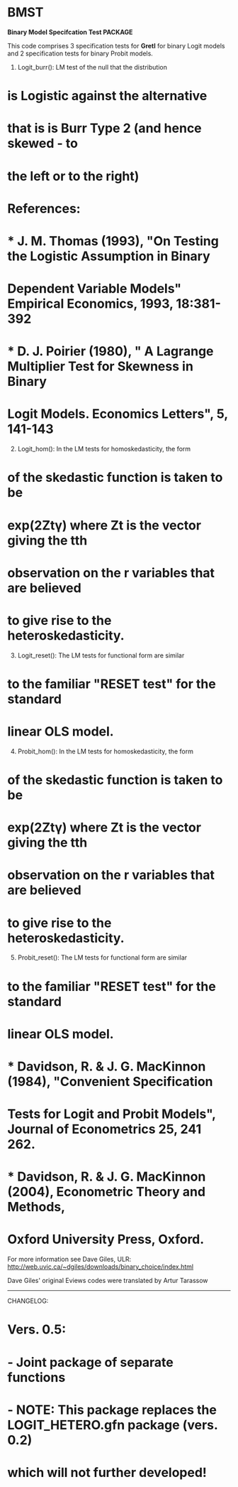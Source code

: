 # BMST
 **Binary Model Specifcation Test PACKAGE**

   This code comprises 3 specification tests for **Gretl** for binary Logit models
   and 2 specification tests for binary Probit models.

   1) Logit_burr(): LM test of the null that the distribution
   #				is Logistic against the alternative
   #				that is is Burr Type 2 (and hence skewed - to
   #				the left or to the right)
   #	References:
   #	* J. M. Thomas (1993), "On Testing the Logistic Assumption in Binary
   #	Dependent Variable Models" Empirical Economics, 1993, 18:381-392
   #	* D. J. Poirier (1980), " A Lagrange Multiplier Test for Skewness in Binary
   #	Logit Models. Economics Letters", 5, 141-143

   2) Logit_hom(): In the LM tests for homoskedasticity, the form
   #				of the skedastic function is taken to be
   #				exp(2Ztγ) where Zt is the vector giving the tth
   #				observation on the r variables that are believed
   #				to give rise to the heteroskedasticity.

   3) Logit_reset(): The LM tests for functional form are similar
   #				to the familiar "RESET test" for the standard
   #				linear OLS model.

   4) Probit_hom(): In the LM tests for homoskedasticity, the form
   #				of the skedastic function is taken to be
   #				exp(2Ztγ) where Zt is the vector giving the tth
   #				observation on the r variables that are believed
   #				to give rise to the heteroskedasticity.

   5) Probit_reset(): The LM tests for functional form are similar
   #				to the familiar "RESET test" for the standard
   #				linear OLS model.

   # 	* Davidson, R. & J. G. MacKinnon (1984), "Convenient Specification
   #	Tests for Logit and Probit Models", Journal of Econometrics 25, 241 262.
   #	* Davidson, R. & J. G. MacKinnon (2004), Econometric Theory and Methods,
   #	Oxford University Press, Oxford.

   For more information see Dave Giles,
   ULR: http://web.uvic.ca/~dgiles/downloads/binary_choice/index.html

   Dave Giles' original Eviews codes were translated by Artur Tarassow
   
   ---------------------------------------------------------------------------
   CHANGELOG:
   #	Vers. 0.5:
   #	- Joint package of separate functions
   #	- NOTE: This package replaces the LOGIT_HETERO.gfn package (vers. 0.2)
   #		which will not further developed!
